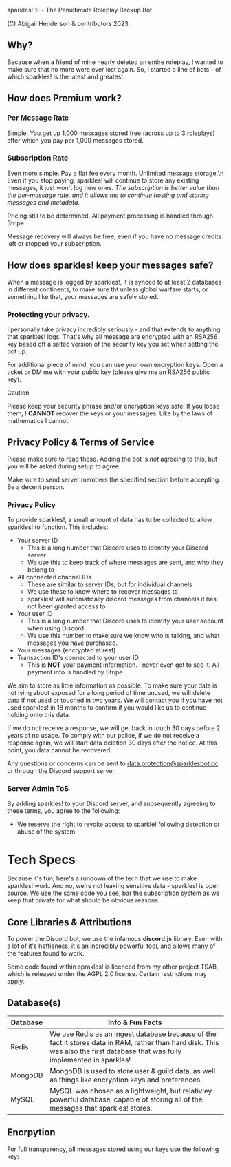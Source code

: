 sparkles! ✨ - The Penultimate Roleplay Backup Bot

(C) Abigail Henderson & contributors 2023

## Why?
Because when a friend of mine nearly deleted an entire roleplay, I wanted to make sure that no more were ever lost again. So, I started a line of bots - of which sparkles! is the latest and greatest.

## How does Premium work?
### Per Message Rate
Simple. You get up 1,000 messages stored free (across up to 3 roleplays) after which you pay per 1,000 messages stored.

### Subscription Rate
Even more simple. Pay a flat fee every month. Unlimited message storage.\n
Even if you stop paying, sparkles! will continue to store any existing messages, it just won't log new ones.
*The subscription is better value than the per-message rate, and it allows me to continue hosting and storing messages and metadata.*

Pricing still to be determined. All payment processing is handled through Stripe.

Message recovery will always be free, even if you have no message credits left or stopped your subscription.

## How does sparkles! keep your messages safe?
When a message is logged by sparkles!, it is synced to at least 2 databases in different continents, to make sure tht unless global warfare starts, or something like that, your messages are safely stored.

### Protecting your privacy.
I personally take privacy incredibly seriously - and that extends to anything that sparkles! logs. That's why all message are encrypted with an RSA256 key based off a salted version of the security key you set when setting the bot up.

For additional piece of mind, you can use your own encryption keys. Open a ticket or DM me with your public key (please give me an RSA256 public key).

> [!CAUTION]
> Please keep your security phrase and/or encryption keys safe! If you loose them, I **CANNOT** recover the keys or your messages. Like by the laws of mathematics I cannot.

## Privacy Policy & Terms of Service

Please make sure to read these. Adding the bot is *not* agreeing to this, but you will be asked during setup to agree.

Make sure to send server members the specified section before accepting. Be a decent person.

### Privacy Policy
To provide sparkles!, a small amount of data has to be collected to allow sparkles! to function. This includes:
* Your server ID
  * This is a long number that Discord uses to identify your Discord server
  * We use this to keep track of where messages are sent, and who they belong to
* All connected channel IDs
  * These are similar to server IDs, but for individual channels
  * We use these to know where to recover messages to
  * sparkles! will automatically discard messages from channels it has not been granted access to
* Your user ID
  * This is a long number that Discord uses to identify your user account when using Discord
  * We use this number to make sure we know who is talking, and what messages you have purchased.
* Your messages (encrypted at rest)
* Transaction ID's connected to your user ID
  * This is **NOT** your payment information. I never even get to see it. All payment info is handled by Stripe.

We aim to store as little information as possible. To make sure your data is not lying about exposed for a long period of time unused, we will delete data if not used or touched in two years. We will contact you if you have not used sparkles! in 18 months to confirm if you would like us to continue holding onto this data.

If we do not receive a response, we will get back in touch 30 days before 2 years of no usage. To comply with our police, if we do not receive a response again, we will start data deletion 30 days after the notice. At this point, you data cannot be recovered.

Any questions or concerns can be sent to [data.protection@sparklesbot.cc](mailto:data.protection@sparklesbot.cc) or through the Discord support server.

### Server Admin ToS
By adding sparkles! to your Discord server, and subsequently agreeing to these terms, you agree to the following:
* We reserve the right to revoke access to sparkle! following detection or abuse of the system

# Tech Specs

Because it's fun, here's a rundown of the tech that we use to make sparkles! work. And no, we're not leaking sensitive
data - sparkles! is open source. We use the same code you see, bar the subscription system as we keep that private for
what should be obvious reasons.

## Core Libraries & Attributions

To power the Discord bot, we use the infamous **discord.js** library. Even with a lot of it's heftieness, it's an
incredibly powerful tool, and allows many of the features found to work.

Some code found within sprakles! is licenced from my other project TSAB, which is released under the AGPL 2.0 license.
Certain restrictions may apply.

## Database(s)

| Database | Info & Fun Facts                                                                                                                                                              |
|----------|-------------------------------------------------------------------------------------------------------------------------------------------------------------------------------|
| Redis    | We use Redis as an ingest database because of the fact it stores data in RAM, rather than hard disk. This was also the first database that was fully implemented in sparkles! |
| MongoDB  | MongoDB is used to store user & guild data, as well as things like encryption keys and preferences.                                                                           |
| MySQL    | MySQL was chosen as a lightweight, but relativley powerful database, capable of storing all of the messages that sparkles! stores.                                            |

## Encrpytion

For full transparency, all messages stored using our keys use the following key:

```bash

```
